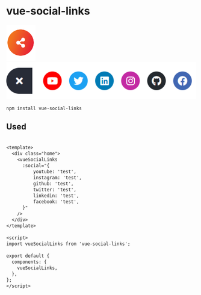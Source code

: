# vue-social-links

![](screenshot/1.png)
![](screenshot/2.png)

```
npm install vue-social-links
```
## Used

```

<template>
  <div class="home">
    <vueSocialLinks
      :social="{
          youtube: 'test',
          instagram: 'test',
          github: 'test',
          twitter: 'test',
          linkedin: 'test',
          facebook: 'test',
      }"
    />
  </div>
</template>

<script>
import vueSocialLinks from 'vue-social-links';

export default {
  components: {
    vueSocialLinks,
  },
};
</script>


```
